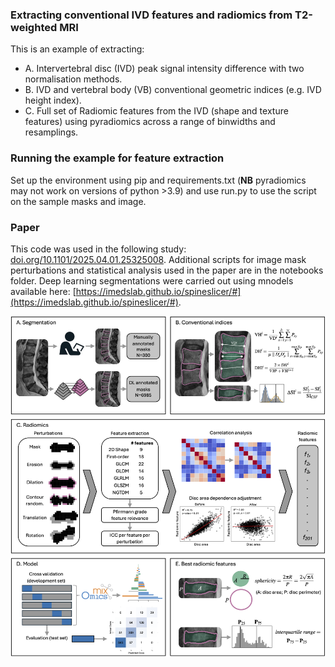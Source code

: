### Extracting conventional IVD features and radiomics from T2-weighted MRI
This is an example of extracting:
- A. Intervertebral disc (IVD) peak signal intensity difference with two normalisation methods.
- B. IVD and vertebral body (VB) conventional geometric indices (e.g. IVD height index).
- C. Full set of Radiomic features from the IVD (shape and texture features) using pyradiomics across a range of binwidths and resamplings. 

### Running the example for feature extraction
Set up the environment using pip and requirements.txt (**NB** pyradiomics may not work on versions of python >3.9) and use run.py to use the script on the sample masks and image. 

### Paper
This code was used in the following study: [doi.org/10.1101/2025.04.01.25325008](https://doi.org/10.1101/2025.04.01.25325008). Additional scripts for image mask perturbations and statistical analysis used in the paper are in the notebooks folder. Deep learning segmentations were carried out using mnodels available here: [https://imedslab.github.io/spineslicer/#](https://imedslab.github.io/spineslicer/#).

![](figure.png)
